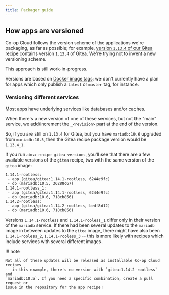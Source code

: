 ```yaml
---
title: Packager guide
---
```


## How apps are versioned

Co-op Cloud follows the version scheme of the applications we're packaging, as
far as possible; for example, [version `1.13.4` of our Gitea recipe][gitea]
contains version `1.13.4` of Gitea. We're trying not to invent a new versioning
scheme.

This approach is still work-in-progress.

Versions are based on [Docker image tags][tags]: we don't currently have a plan for apps
which only publish a `latest` or `master` tag, for instance.

### Versioning different services

Most apps have underlying services like databases and/or caches.

When there's a new version of one of these services, but not the "main" service,
we add/increment the `_<revision>` part at the end of the version.

So, if you are still on `1.13.4` for Gitea, but you have `mariadb:10.6` upgraded
from `mariadb:10.5`, then the Gitea recipe package version would be `1.13.4_1`.

If you run `abra recipe gitea versions`, you'll see that there are a few
available versions of the `gitea` recipe, two with the same version of the
`gitea` image:

```
1.14.1-rootless:
 - app (gitea/gitea:1.14.1-rootless, 6244e9fc)
 - db (mariadb:10.5, 36288c67)
1.14.1-rootless_1:
 - app (gitea/gitea:1.14.1-rootless, 6244e9fc)
 - db (mariadb:10.6, 718cb856)
1.14.2-rootless:
 - app (gitea/gitea:1.14.2-rootless, bedf8d12)
 - db (mariadb:10.6, 718cb856)
```

Versions `1.14.1-rootless` and `1.14.1-rooless_1`  differ only in their version
of the `mariadb` service. If there had been several updates to the `mariadb`
image in between updates to the `gitea` image, there might have also been
`1.14.1-rooless_2`, `1.14.1-rooless_3` -- this is more likely with recipes which
include services with several different images.

!!! note 

	Not all of these updates will be released as installable Co-op Cloud recipes
	-- in this example, there's no version with `gitea:1.14.2-rootless` and
	`mariadb:10.5`. If you need a specific combination, create a pull request or
	issue in the repository for the app recipe!

[gitea]: https://git.autonomic.zone/coop-cloud/gitea/src/tag/1.13.4
[tags]: https://docs.docker.com/engine/reference/commandline/tag/
